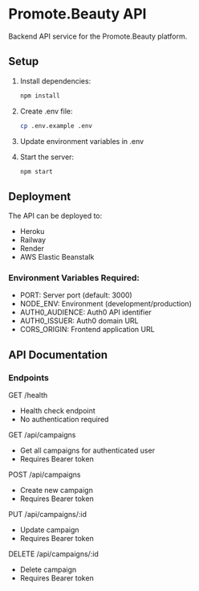 # Promote.Beauty API

Backend API service for the Promote.Beauty platform.

## Setup

1. Install dependencies:
   ```bash
   npm install
   ```

2. Create .env file:
   ```bash
   cp .env.example .env
   ```

3. Update environment variables in .env

4. Start the server:
   ```bash
   npm start
   ```

## Deployment

The API can be deployed to:

- Heroku
- Railway
- Render
- AWS Elastic Beanstalk

### Environment Variables Required:

- PORT: Server port (default: 3000)
- NODE_ENV: Environment (development/production)
- AUTH0_AUDIENCE: Auth0 API identifier
- AUTH0_ISSUER: Auth0 domain URL
- CORS_ORIGIN: Frontend application URL

## API Documentation

### Endpoints

GET /health
- Health check endpoint
- No authentication required

GET /api/campaigns
- Get all campaigns for authenticated user
- Requires Bearer token

POST /api/campaigns
- Create new campaign
- Requires Bearer token

PUT /api/campaigns/:id
- Update campaign
- Requires Bearer token

DELETE /api/campaigns/:id
- Delete campaign
- Requires Bearer token